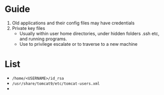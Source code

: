 
# Guide

1. Old applications and their config files may have credentials 
2. Private key files
	* Usually within user home directories, under hidden folders .ssh etc, and running programs.
	* Use to privilege escalate or to traverse to a new machine



# List

* `/home/<USERNAME>/id_rsa`
* `/usr/share/tomcat9/etc/tomcat-users.xml`
* 